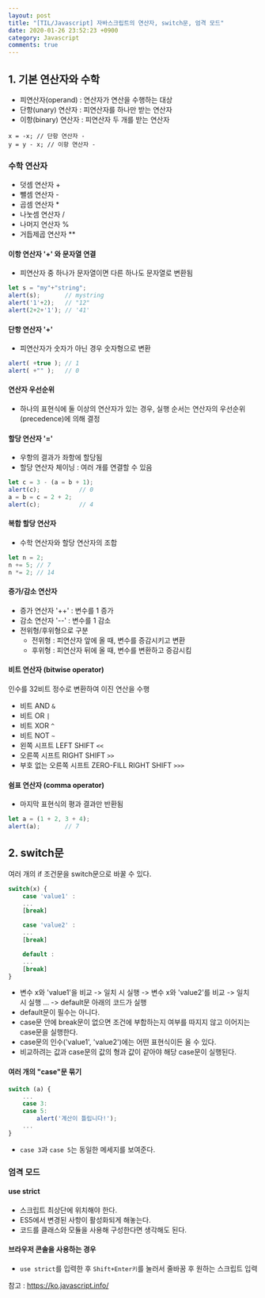 ```yaml
---
layout: post
title: "[TIL/Javascript] 자바스크립트의 연산자, switch문, 엄격 모드"
date: 2020-01-26 23:52:23 +0900
category: Javascript
comments: true
---
```


## 1. 기본 연산자와 수학

* 피연산자(operand) : 연산자가 연산을 수행하는 대상
* 단항(unary) 연산자 : 피연산자를 하나만 받는 연산자
* 이항(binary) 연산자 : 피연산자 두 개를 받는 연산자

```
x = -x;	// 단항 연산자 -
y = y - x; // 이항 연산자 -
```

### 수학 연산자

* 덧셈 연산자 +
* 뺄셈 연산자 -
* 곱셈 연산자 *
* 나눗셈 연산자 /
* 나머지 연산자 %
* 거듭제곱 연산자 **

#### 이항 연산자 '+' 와 문자열 연결

* 피연산자 중 하나가 문자열이면 다른 하나도 문자열로 변환됨

```javascript
let s = "my"+"string";
alert(s);		// mystring
alert('1'+2);	// "12"
alert(2+2+'1');	// '41'
```

#### 단항 연산자 '+'
* 피연산자가 숫자가 아닌 경우 숫자형으로 변환

```javascript
alert( +true );	// 1
alert( +"" );	// 0
```

#### 연산자 우선순위
* 하나의 표현식에 둘 이상의 연산자가 있는 경우, 실행 순서는 연산자의 우선순위(precedence)에 의해 결정

#### 할당 연산자 '='
* 우항의 결과가 좌항에 할당됨
* 할당 연산자 체이닝 : 여러 개를 연결할 수 있음

```javascript
let c = 3 - (a = b + 1);
alert(c);			// 0
a = b = c = 2 + 2;		
alert(c);			// 4
```

#### 복합 할당 연산자
* 수학 연산자와 할당 연산자의 조합

```javascript
let n = 2;
n += 5;	// 7
n *= 2;	// 14
```

#### 증가/감소 연산자
* 증가 연산자 '++' : 변수를 1 증가
* 감소 연산자 '--' : 변수를 1 감소
* 전위형/후위형으로 구분
  * 전위형 : 피연산자 앞에 올 때, 변수를 증감시키고 변환
  * 후위형 : 피연산자 뒤에 올 때, 변수를 변환하고 증감시킴

#### 비트 연산자 (bitwise operator)
인수를 32비트 정수로 변환하여 이진 연산을 수행
* 비트 AND `&`
* 비트 OR `|`
* 비트 XOR `^`
* 비트 NOT `~`
* 왼쪽 시프트 LEFT SHIFT `<<`
* 오른쪽 시프트 RIGHT SHIFT `>>`
* 부호 없는 오른쪽 시프트 ZERO-FILL RIGHT SHIFT `>>>`

#### 쉼표 연산자 (comma operator)
* 마지막 표현식의 평과 결과만 반환됨

```javascript
let a = (1 + 2, 3 + 4);
alert(a);		// 7
```

## 2. switch문
여러 개의 if 조건문을 switch문으로 바꿀 수 있다.

```javascript
switch(x) {
	case 'value1' :
	...
	[break]

	case 'value2' :
	...
	[break]

	default :
	...
	[break]
}
```

* 변수 x와 'value1'을 비교 -> 일치 시 실행
-> 변수 x와 'value2'를 비교 -> 일치 시 실행
...
-> default문 아래의 코드가 실행
* default문이 필수는 아니다.
* case문 안에 break문이 없으면 조건에 부합하는지 여부를 따지지 않고 이어지는 case문을 실행한다.
* case문의 인수('value1', 'value2')에는 어떤 표현식이든 올 수 있다.
* 비교하려는 값과 case문의 값의 형과 값이 같아야 해당 case문이 실행된다.

#### 여러 개의 "case"문 묶기

```javascript
switch (a) {
	...
	case 3:
	case 5:
		alert('계산이 틀립니다!');
	...
}

```

* `case 3`과 `case 5`는 동일한 메세지를 보여준다.

 

 

### 엄격 모드
#### use strict
* 스크립트 최상단에 위치해야 한다.
* ES5에서 변경된 사항이 활성화되게 해놓는다.
* 코드를 클래스와 모듈을 사용해 구성한다면 생각해도 된다.
#### 브라우저 콘솔을 사용하는 경우
* `use strict`를 입력한 후 `Shift+Enter키`를 눌러서 줄바꿈 후 원하는 스크립트 입력




참고 : https://ko.javascript.info/